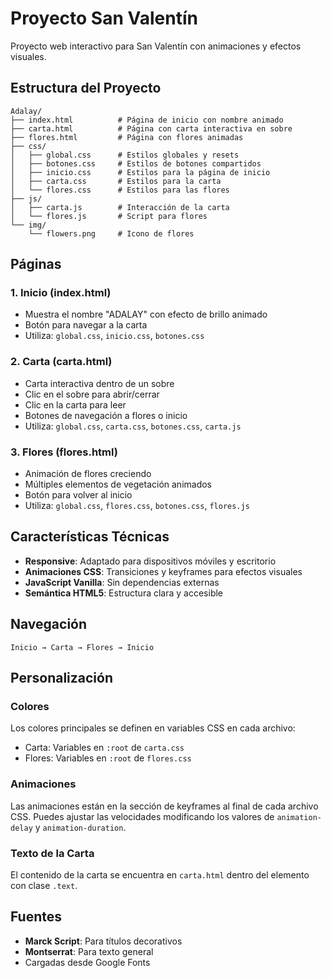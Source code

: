 # Proyecto San Valentín

Proyecto web interactivo para San Valentín con animaciones y efectos visuales.

## Estructura del Proyecto

```
Adalay/
├── index.html          # Página de inicio con nombre animado
├── carta.html          # Página con carta interactiva en sobre
├── flores.html         # Página con flores animadas
├── css/
│   ├── global.css      # Estilos globales y resets
│   ├── botones.css     # Estilos de botones compartidos
│   ├── inicio.css      # Estilos para la página de inicio
│   ├── carta.css       # Estilos para la carta
│   └── flores.css      # Estilos para las flores
├── js/
│   ├── carta.js        # Interacción de la carta
│   └── flores.js       # Script para flores
└── img/
    └── flowers.png     # Icono de flores
```

## Páginas

### 1. Inicio (index.html)
- Muestra el nombre "ADALAY" con efecto de brillo animado
- Botón para navegar a la carta
- Utiliza: `global.css`, `inicio.css`, `botones.css`

### 2. Carta (carta.html)
- Carta interactiva dentro de un sobre
- Clic en el sobre para abrir/cerrar
- Clic en la carta para leer
- Botones de navegación a flores o inicio
- Utiliza: `global.css`, `carta.css`, `botones.css`, `carta.js`

### 3. Flores (flores.html)
- Animación de flores creciendo
- Múltiples elementos de vegetación animados
- Botón para volver al inicio
- Utiliza: `global.css`, `flores.css`, `botones.css`, `flores.js`

## Características Técnicas

- **Responsive**: Adaptado para dispositivos móviles y escritorio
- **Animaciones CSS**: Transiciones y keyframes para efectos visuales
- **JavaScript Vanilla**: Sin dependencias externas
- **Semántica HTML5**: Estructura clara y accesible

## Navegación

```
Inicio → Carta → Flores → Inicio
```

## Personalización

### Colores
Los colores principales se definen en variables CSS en cada archivo:
- Carta: Variables en `:root` de `carta.css`
- Flores: Variables en `:root` de `flores.css`

### Animaciones
Las animaciones están en la sección de keyframes al final de cada archivo CSS.
Puedes ajustar las velocidades modificando los valores de `animation-delay` y `animation-duration`.

### Texto de la Carta
El contenido de la carta se encuentra en `carta.html` dentro del elemento con clase `.text`.

## Fuentes

- **Marck Script**: Para títulos decorativos
- **Montserrat**: Para texto general
- Cargadas desde Google Fonts

